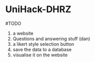 # UniHack-DHRZ

#TODO
1. a website
2. Questions and answering stuff (dan)
2. a likert style selection button
3. save the data to a database
4. visualise it on the website